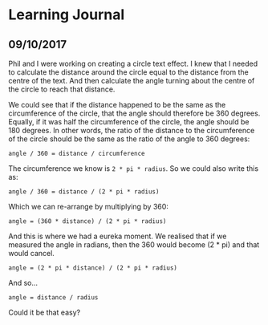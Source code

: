 # Learning Journal

## 09/10/2017

Phil and I were working on creating a circle text effect. I knew that I needed to calculate the distance around the circle equal to the distance from the centre of the text. And then calculate the angle turning about the centre of the circle to reach that distance.

We could see that if the distance happened to be the same as the circumference of the circle, that the angle should therefore be 360 degrees. Equally, if it was half the circumference of the circle, the angle should be 180 degrees. In other words, the ratio of the distance to the circumference of the circle should be the same as the ratio of the angle to 360 degrees:
```
angle / 360 = distance / circumference
```

The circumference we know is `2 * pi * radius`. So we could also write this as:
```
angle / 360 = distance / (2 * pi * radius)
```

Which we can re-arrange by multiplying by 360:
```
angle = (360 * distance) / (2 * pi * radius)
```

And this is where we had a eureka moment. We realised that if we measured the angle in radians, then the 360 would become (2 * pi) and that would cancel.
```
angle = (2 * pi * distance) / (2 * pi * radius)
```
And so...
```
angle = distance / radius
```
Could it be that easy?